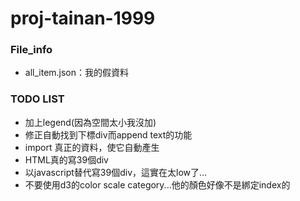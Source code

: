 # proj-tainan-1999

### File_info
- all_item.json：我的假資料

### TODO LIST
- 加上legend(因為空間太小我沒加)
- 修正自動找到下標div而append text的功能
- import 真正的資料，使它自動產生
- HTML真的寫39個div
- 以javascript替代寫39個div，這實在太low了...
- 不要使用d3的color scale category...他的顏色好像不是綁定index的
